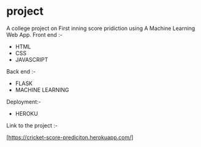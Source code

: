 # project
A college project on First inning score pridiction using A Machine Learning Web App.
Front end :- 
* HTML
* CSS
* JAVASCRIPT

Back end :-
* FLASK
* MACHINE LEARNING

Deployment:-  
* HEROKU

Link to the project :-

[https://cricket-score-prediciton.herokuapp.com/]
